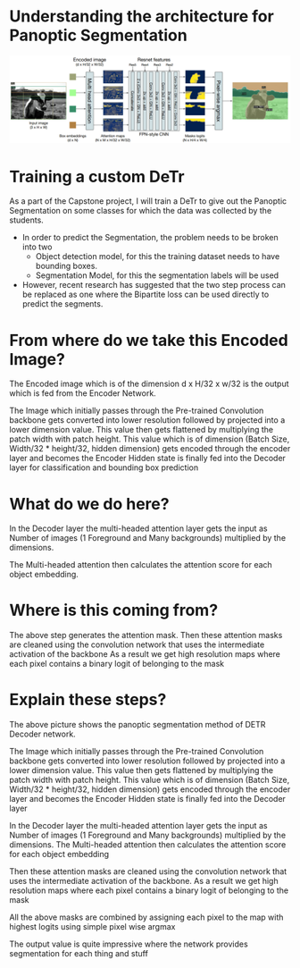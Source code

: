 # Understanding the architecture for Panoptic Segmentation

![im](https://github.com/amitkml/Transformer-DeepLearning/blob/main/Capstone-ObjIdentification-PanopticSegmnt/Resources/arch.png?raw=true)

# Training a custom DeTr

As a part of the Capstone project, I will train a DeTr to give out the Panoptic Segmentation on some classes for which the data was collected by the students.

- In order to predict the Segmentation, the problem needs to be broken into two
  - Object detection model, for this the training dataset needs to have bounding boxes.
  - Segmentation Model, for this the segmentation labels will be used
- However, recent research has suggested that the two step process can be replaced as one where the Bipartite loss can be used directly to predict the segments.

# From where do we take this Encoded Image?

The Encoded image which is of the dimension d x H/32 x w/32 is the output which is fed from the Encoder Network.

The Image which initially passes through the Pre-trained Convolution backbone gets converted into lower resolution followed by projected into a lower dimension value. This value then gets flattened by multiplying the patch width with patch height. This value which is of dimension (Batch Size, Width/32 * height/32, hidden dimension) gets encoded through the encoder layer and becomes the Encoder Hidden state is finally fed into the Decoder layer for classification and bounding box prediction

# What do we do here?

In the Decoder layer the multi-headed attention layer gets the input as Number of images (1 Foreground and Many backgrounds) multiplied by the dimensions.

The Multi-headed attention then calculates the attention score for each object embedding.

# Where is this coming from?

The above step generates the attention mask. Then these attention masks are cleaned using the convolution network that uses the intermediate activation of the backbone As a result we get high resolution maps where each pixel contains a binary logit of belonging to the mask

# Explain these steps?

The above picture shows the panoptic segmentation method of DETR Decoder network.

The Image which initially passes through the Pre-trained Convolution backbone gets converted into lower resolution followed by projected into a lower dimension value. This value then gets flattened by multiplying the patch width with patch height. This value which is of dimension (Batch Size, Width/32 * height/32, hidden dimension) gets encoded through the encoder layer and becomes the Encoder Hidden state is finally fed into the Decoder layer

In the Decoder layer the multi-headed attention layer gets the input as Number of images (1 Foreground and Many backgrounds) multiplied by the dimensions. The Multi-headed attention then calculates the attention score for each object embedding

Then these attention masks are cleaned using the convolution network that uses the intermediate activation of the backbone. As a result we get high resolution maps where each pixel contains a binary logit of belonging to the mask

All the above masks are combined by assigning each pixel to the map with highest logits using simple pixel wise argmax

The output value is quite impressive where the network provides segmentation for each thing and stuff